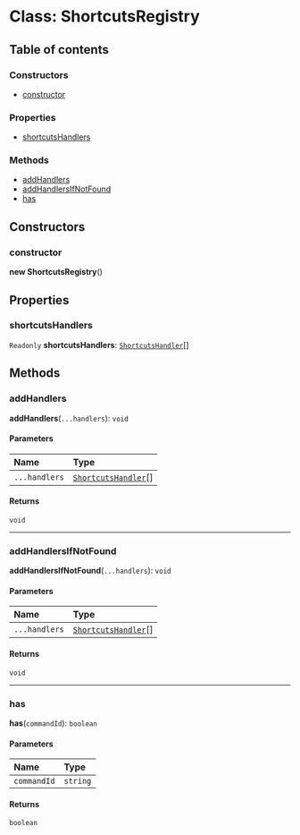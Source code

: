 # Class: ShortcutsRegistry

## Table of contents

### Constructors

* [constructor](/auto-docs/editor/classes/ShortcutsRegistry.md#constructor)

### Properties

* [shortcutsHandlers](/auto-docs/editor/classes/ShortcutsRegistry.md#shortcutshandlers)

### Methods

* [addHandlers](/auto-docs/editor/classes/ShortcutsRegistry.md#addhandlers)
* [addHandlersIfNotFound](/auto-docs/editor/classes/ShortcutsRegistry.md#addhandlersifnotfound)
* [has](/auto-docs/editor/classes/ShortcutsRegistry.md#has)

## Constructors

### constructor

**new ShortcutsRegistry**()

## Properties

### shortcutsHandlers

`Readonly` **shortcutsHandlers**: [`ShortcutsHandler`](/auto-docs/editor/interfaces/ShortcutsHandler.md)\[]

## Methods

### addHandlers

**addHandlers**(`...handlers`): `void`

#### Parameters

| Name | Type |
| :------ | :------ |
| `...handlers` | [`ShortcutsHandler`](/auto-docs/editor/interfaces/ShortcutsHandler.md)\[] |

#### Returns

`void`

***

### addHandlersIfNotFound

**addHandlersIfNotFound**(`...handlers`): `void`

#### Parameters

| Name | Type |
| :------ | :------ |
| `...handlers` | [`ShortcutsHandler`](/auto-docs/editor/interfaces/ShortcutsHandler.md)\[] |

#### Returns

`void`

***

### has

**has**(`commandId`): `boolean`

#### Parameters

| Name | Type |
| :------ | :------ |
| `commandId` | `string` |

#### Returns

`boolean`
